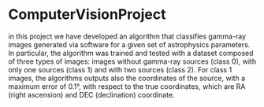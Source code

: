 # ComputerVisionProject
in this project we have developed an algorithm that classifies gamma-ray images generated via software for a given set of astrophysics parameters. In particular, the algorithm was trained and tested with a dataset composed of three types of images: images without gamma-ray sources (class 0), with only one sources (class 1) and with two sources (class 2). For class 1 images, the algorithms outputs also the coordinates of the source, with a maximum error of 0.1°, with respect to the true coordinates, which are RA (right ascension) and DEC (declination) coordinate.
